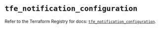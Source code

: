 # `tfe_notification_configuration`

Refer to the Terraform Registry for docs: [`tfe_notification_configuration`](https://registry.terraform.io/providers/hashicorp/tfe/0.62.0/docs/resources/notification_configuration).
